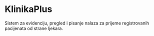 # KlinikaPlus
Sistem za evidenciju, pregled i pisanje nalaza za prijeme registrovanih pacijenata od strane ljekara.
